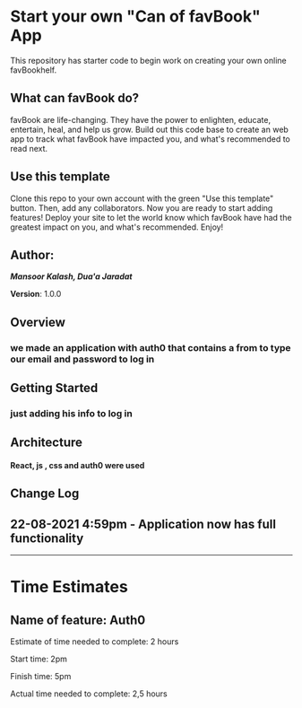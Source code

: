 # Start your own "Can of favBook" App

This repository has starter code to begin work on creating your own online favBookhelf.

## What can favBook do?

favBook are life-changing. They have the power to enlighten, educate, entertain, heal, and help us grow. Build out this code base to create an web app to track what favBook have impacted you, and what's recommended to read next.

## Use this template

Clone this repo to your own account with the green "Use this template" button. Then, add any collaborators. Now you are ready to start adding features! Deploy your site to let the world know which favBook have had the greatest impact on you, and what's recommended. Enjoy!

## **Author**: 
***Mansoor Kalash, Dua'a Jaradat***


**Version**: 1.0.0


## Overview

### we made an application with auth0 that contains a from to type our email and password to log in


## Getting Started

### just adding his info to log in


## Architecture
#### React, js , css and auth0 were used

## Change Log

## 22-08-2021 4:59pm - Application now has full functionality

----------------------------

# Time Estimates

## Name of feature: Auth0

Estimate of time needed to complete: 2 hours

Start time:   2pm

Finish time:  5pm

Actual time needed to complete: 2,5 hours
